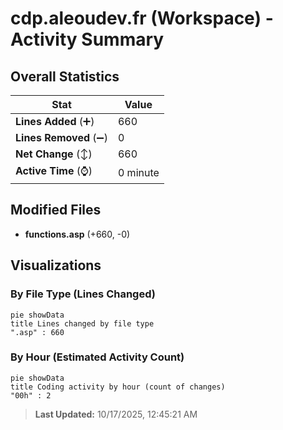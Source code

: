 # cdp.aleoudev.fr (Workspace) - Activity Summary 

## Overall Statistics

| Stat                   | Value                                                             |
| ---------------------- | ----------------------------------------------------------------- |
| **Lines Added** (➕)   | 660                                          |
| **Lines Removed** (➖) | 0                                        |
| **Net Change** (↕)    | 660                |
| **Active Time** (⌚)   | 0 minute |


## Modified Files
- **functions.asp** (+660, -0)

## Visualizations

### By File Type (Lines Changed)

```mermaid
pie showData
title Lines changed by file type
".asp" : 660
```

### By Hour (Estimated Activity Count)

```mermaid
pie showData
title Coding activity by hour (count of changes)
"00h" : 2
```


> **Last Updated:** 10/17/2025, 12:45:21 AM